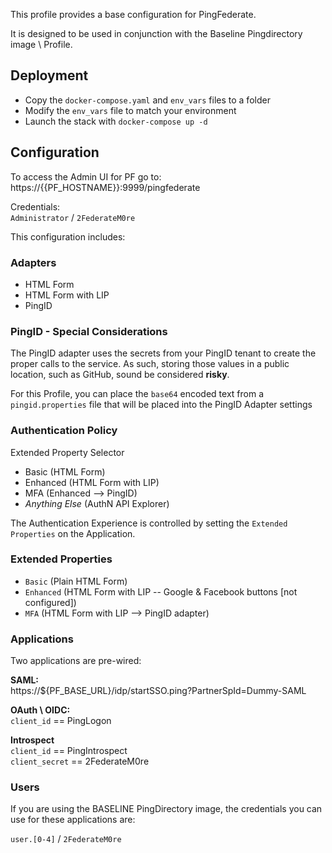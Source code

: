 This profile provides a base configuration for PingFederate.

It is designed to be used in conjunction with the Baseline Pingdirectory image \ Profile.

## Deployment
* Copy the `docker-compose.yaml` and `env_vars` files to a folder
* Modify the `env_vars` file to match your environment
* Launch the stack with `docker-compose up -d`

## Configuration

To access the Admin UI for PF go to:
https://{{PF_HOSTNAME}}:9999/pingfederate

Credentials:  
`Administrator` / `2FederateM0re`

This configuration includes:

### Adapters
* HTML Form
* HTML Form with LIP
* PingID

### PingID - Special Considerations
The PingID adapter uses the secrets from your PingID tenant to create the proper calls to the service. As such, storing those values in a public location, such as GitHub, sound be considered **risky**.

For this Profile, you can place the `base64` encoded text from a `pingid.properties` file that will be placed into the PingID Adapter settings 

### Authentication Policy
Extended Property Selector
  * Basic (HTML Form)
  * Enhanced (HTML Form with LIP)
  * MFA (Enhanced --> PingID)
  * _Anything Else_ (AuthN API Explorer)

The Authentication Experience is controlled by setting the `Extended Properties` on the Application.  

### Extended Properties
* `Basic` (Plain HTML Form)
* `Enhanced` (HTML Form with LIP -- Google & Facebook buttons [not configured])
* `MFA` (HTML Form with LIP --> PingID adapter)

### Applications
Two applications are pre-wired:

**SAML:**  
https://${PF_BASE_URL}/idp/startSSO.ping?PartnerSpId=Dummy-SAML

**OAuth \ OIDC:**  
`client_id` == PingLogon

**Introspect**  
`client_id` == PingIntrospect  
`client_secret` == 2FederateM0re

### Users
If you are using the BASELINE PingDirectory image, the credentials you can use for these applications are:

`user.[0-4]` / `2FederateM0re`


